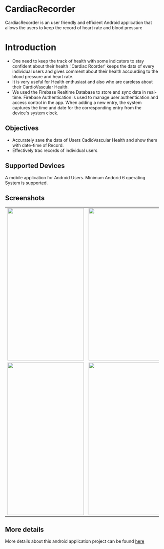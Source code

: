 # CardiacRecorder

CardiacRecorder is an user friendly and efficient Android application that allows the users to keep the record of heart rate and blood pressure 

# Introduction

- One need to keep the track of health with some indicators to stay confident about their health .'Cardiac Rcorder' keeps the data of every individual users and gives comment about their health accourding to the blood pressure and heart rate.
- It is very useful for Health enthusiast and also who are careless about their CardioVascular Health.
- We used the Firebase Realtime Database to store and sync data in real-time. Firebase Authentication is used to manage user authentication and access control in the app. When adding a new entry, the system captures the time and date for the corresponding entry from the device's system clock.

## Objectives
- Accurately save the data of Users CadioVascular Health and show them with date-time of Record.
- Effectively trac records of individual users.
## Supported Devices
A mobile application for Android Users. Minimum Andorid 6 operating System is supported.
## Screenshots

<table>
  <tr> 
    <td><img src = "https://github.com/Jobair2020/imageResourse/blob/main/1.jpg" height = "500px" width="250px"/></td>
    <td><img src = "https://github.com/Jobair2020/imageResourse/blob/main/2.jpg" height = "500px" width="250px"/></td>
    <td><img src = "https://github.com/Jobair2020/imageResourse/blob/main/3.jpg" height = "500px" width="250px"/></td>
  </tr>
  <tr> 
    <td><img src = "https://github.com/Jobair2020/imageResourse/blob/main/4.jpg" height = "500px" width="250px"/></td>
    <td><img src = "https://github.com/Jobair2020/imageResourse/blob/main/5.jpg" height = "500px" width="250px"/></td>
    <td><img src = "https://github.com/Jobair2020/imageResourse/blob/main/6.png" height = "500px" width="250px"/></td>
  </tr>

      
  

</table>


## More details

More details about this android application project can be found <a href="">here</a>
